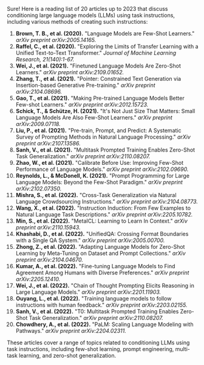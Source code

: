 Sure! Here is a reading list of 20 articles up to 2023 that discuss conditioning large language models (LLMs) using task instructions, including various methods of creating such instructions:

1. **Brown, T. B., et al. (2020).** "Language Models are Few-Shot Learners." *arXiv preprint arXiv:2005.14165.*
2. **Raffel, C., et al. (2020).** "Exploring the Limits of Transfer Learning with a Unified Text-to-Text Transformer." *Journal of Machine Learning Research, 21(140):1-67.*
3. **Wei, J., et al. (2021).** "Finetuned Language Models Are Zero-Shot Learners." *arXiv preprint arXiv:2109.01652.*
4. **Zhang, T., et al. (2021).** "Pointer: Constrained Text Generation via Insertion-based Generative Pre-training." *arXiv preprint arXiv:2104.08696.*
5. **Gao, T., et al. (2021).** "Making Pre-trained Language Models Better Few-shot Learners." *arXiv preprint arXiv:2012.15723.*
6. **Schick, T., & Schütze, H. (2021).** "It's Not Just Size That Matters: Small Language Models Are Also Few-Shot Learners." *arXiv preprint arXiv:2009.07118.*
7. **Liu, P., et al. (2021).** "Pre-train, Prompt, and Predict: A Systematic Survey of Prompting Methods in Natural Language Processing." *arXiv preprint arXiv:2107.13586.*
8. **Sanh, V., et al. (2021).** "Multitask Prompted Training Enables Zero-Shot Task Generalization." *arXiv preprint arXiv:2110.08207.*
9. **Zhao, W., et al. (2021).** "Calibrate Before Use: Improving Few-Shot Performance of Language Models." *arXiv preprint arXiv:2102.09690.*
10. **Reynolds, L., & McDonell, K. (2021).** "Prompt Programming for Large Language Models: Beyond the Few-Shot Paradigm." *arXiv preprint arXiv:2102.07350.*
11. **Mishra, S., et al. (2022).** "Cross-Task Generalization via Natural Language Crowdsourcing Instructions." *arXiv preprint arXiv:2104.08773.*
12. **Wang, X., et al. (2022).** "Instruction Induction: From Few Examples to Natural Language Task Descriptions." *arXiv preprint arXiv:2205.10782.*
13. **Min, S., et al. (2022).** "MetaICL: Learning to Learn In Context." *arXiv preprint arXiv:2110.15943.*
14. **Khashabi, D., et al. (2022).** "UnifiedQA: Crossing Format Boundaries with a Single QA System." *arXiv preprint arXiv:2005.00700.*
15. **Zhong, Z., et al. (2022).** "Adapting Language Models for Zero-Shot Learning by Meta-Tuning on Dataset and Prompt Collections." *arXiv preprint arXiv:2104.04670.*
16. **Kumar, A., et al. (2022).** "Fine-tuning Language Models to Find Agreement Among Humans with Diverse Preferences." *arXiv preprint arXiv:2205.12410.*
17. **Wei, J., et al. (2022).** "Chain of Thought Prompting Elicits Reasoning in Large Language Models." *arXiv preprint arXiv:2201.11903.*
18. **Ouyang, L., et al. (2022).** "Training language models to follow instructions with human feedback." *arXiv preprint arXiv:2203.02155.*
19. **Sanh, V., et al. (2022).** "T0: Multitask Prompted Training Enables Zero-Shot Task Generalization." *arXiv preprint arXiv:2110.08207.*
20. **Chowdhery, A., et al. (2022).** "PaLM: Scaling Language Modeling with Pathways." *arXiv preprint arXiv:2204.02311.*

These articles cover a range of topics related to conditioning LLMs using task instructions, including few-shot learning, prompt engineering, multi-task learning, and zero-shot generalization.